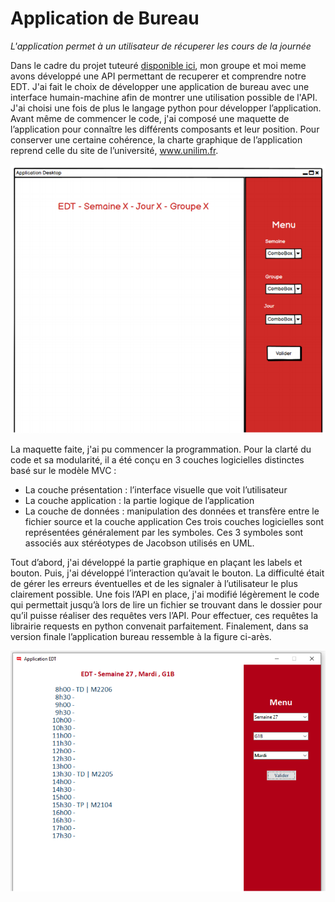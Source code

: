 # Application de Bureau
*L'application permet à un utilisateur de récuperer les cours de la journée*

Dans le cadre du projet tuteuré [disponible ici](https://github.com/xernois/edt-bot-iut), mon groupe et moi meme avons développé une API permettant de recuperer et comprendre notre EDT. J'ai fait le choix de développer une application de bureau avec une interface humain-machine afin de montrer une utilisation possible de l'API. J'ai choisi une fois de plus le langage python pour développer l’application. Avant même de commencer le code, j'ai composé une maquette de l’application pour connaître les différents composants et leur position. Pour conserver une certaine cohérence, la charte graphique de l’application reprend celle du site de l’université, www.unilim.fr.

![Maquette de l'application](maquette.PNG)

La maquette faite, j'ai pu commencer la programmation. Pour la clarté du code et sa modularité,
il a été conçu en 3 couches logicielles distinctes basé sur le modèle MVC :
- La couche présentation : l’interface visuelle que voit l’utilisateur
- La couche application : la partie logique de l’application
- La couche de données : manipulation des données et transfère entre le fichier source et la couche application
Ces trois couches logicielles sont représentées généralement par les symboles. Ces 3 symboles sont associés aux stéréotypes de Jacobson utilisés en UML.

Tout d’abord, j'ai développé la partie graphique en plaçant les labels et bouton. Puis, j'ai développé l’interaction qu’avait le bouton. La difficulté était de gérer les erreurs éventuelles et de les signaler à l’utilisateur le plus clairement possible. Une fois l’API en place, j'ai modifié légèrement le code qui permettait jusqu’à lors de lire un fichier se trouvant dans le dossier pour qu’il puisse réaliser des requêtes vers l’API. Pour effectuer, ces requêtes la librairie requests en python convenait parfaitement. Finalement, dans sa version finale l’application bureau ressemble à la figure ci-arès.

![Interface graphique de l'application](application.PNG)
